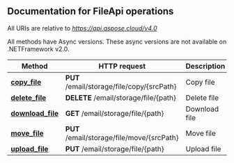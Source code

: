 
## Documentation for FileApi operations

All URIs are relative to *https://api.aspose.cloud/v4.0*

All methods have Async versions. These async versions are not available on .NETFramework v2.0.

Method | HTTP request | Description
------------- | ------------- | -------------
[**copy_file**](FileApi.md#copy_file)| **PUT** /email/storage/file/copy/{srcPath}| Copy file
[**delete_file**](FileApi.md#delete_file)| **DELETE** /email/storage/file/{path}| Delete file
[**download_file**](FileApi.md#download_file)| **GET** /email/storage/file/{path}| Download file
[**move_file**](FileApi.md#move_file)| **PUT** /email/storage/file/move/{srcPath}| Move file
[**upload_file**](FileApi.md#upload_file)| **PUT** /email/storage/file/{path}| Upload file
